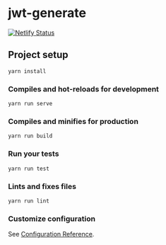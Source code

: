 # jwt-generate
[![Netlify Status](https://api.netlify.com/api/v1/badges/9358f242-5077-412d-a49f-15253ff5c62c/deploy-status)](https://app.netlify.com/sites/login-to-gated-site/deploys)

## Project setup
```
yarn install
```

### Compiles and hot-reloads for development
```
yarn run serve
```

### Compiles and minifies for production
```
yarn run build
```

### Run your tests
```
yarn run test
```

### Lints and fixes files
```
yarn run lint
```

### Customize configuration
See [Configuration Reference](https://cli.vuejs.org/config/).
